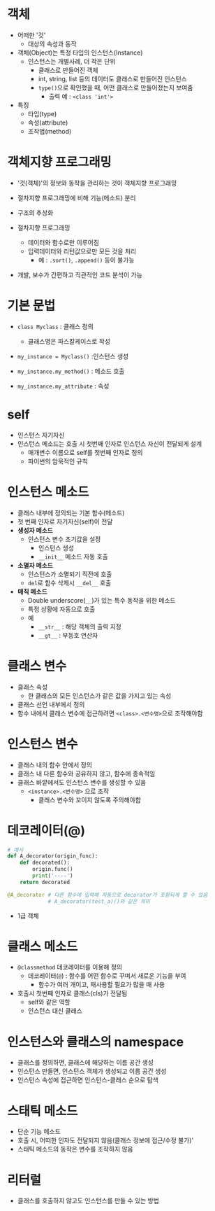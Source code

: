 # 객체

- 어떠한 '것'
  - 대상의 속성과 동작
- 객체(Object)는 특정 타입의 인스턴스(Instance)
  - 인스턴스는 개별사례, 더 작은 단위
    - 클래스로 만들어진 객체
    - int, string, list 등의 데이터도 클래스로 만들어진 인스턴스
    - `type()`으로 확인했을 때, 어떤 클래스로 만들어졌는지  보여줌
      - 출력 예 : `<class 'int'>` 
- 특징
  - 타입(type)
  - 속성(attribute)
  - 조작법(method)



# 객체지향 프로그래밍

- '것(객체)'의 정보와 동작을 관리하는 것이 객체지향 프로그래밍
- 절차지향 프로그래밍에 비해 기능(메소드) 분리
- 구조의 추상화
- 절차지향 프로그래밍
  - 데이터와 함수로만 이루어짐
  - 입력데이터와 리턴값으로만 모든 것을 처리
    - 예 : `.sort()`, `.append()` 등이 불가능

- 개발, 보수가 간편하고 직관적인 코드 분석이 가능



# 기본 문법

- `class Myclass` : 클래스 정의 
  - 클래스명은 파스칼케이스로 작성

- `my_instance = Myclass()` :인스턴스 생성
- `my_instance.my_method()` : 메소드 호출
- `my_instance.my_attribute` : 속성



# self

- 인스턴스 자기자신
- 인스턴스 메소드는 호출 시 첫번째 인자로 인스턴스 자신이 전달되게 설계
  - 매개변수 이름으로 self를 첫번째 인자로 정의
  - 파이썬의 암묵적인 규칙



# 인스턴스 메소드

- 클래스 내부에 정의되는 기본 함수(메소드)
- 첫 번째 인자로 자기자신(self)이 전달
- **생성자 메소드**
  - 인스턴스 변수 초기값을 설정
    - 인스턴스 생성
    - `__init__` 메소드 자동 호출
- **소멸자 메소드**
  - 인스턴스가 소멸되기 직전에 호출
  - `del`로 함수 삭제시 `__del__` 호출
- **매직 메소드**
  - Double underscore(`__`)가 있는 특수 동작을 위한 메소드
  - 특정 상황에 자동으로 호출
  - 예
    - `__str__` : 해당 객체의 출력 지정
    - `__gt__` : 부등호 연산자



# 클래스 변수

- 클래스 속성
  - 한 클래스의 모든 인스턴스가 같은 값을 가지고 있는 속성
- 클래스 선언 내부에서 정의
- 함수 내에서 클래스 변수에 접근하려면 `<class>.<변수명>`으로 조작해야함



# 인스턴스 변수

- 클래스 내의 함수 안에서 정의 
- 클래스 내 다른 함수와 공유하지 않고, 함수에 종속적임
- 클래스 바깥에서도 인스턴스 변수를 생성할 수 있음
  - `<instance>.<변수명>` 으로 조작
    - 클래스 변수와 꼬이지 않도록 주의해야함



# 데코레이터(@)

```python
# 예시
def A_decorator(origin_func):
    def decorated():
        origin.func()
        print('----')
    return decorated

@A_decorator # 다른 함수에 입력해 자동으로 decorator가 포함되게 할 수 있음
			 # A_decorator(test_a)()와 같은 의미
```

- 1급 객체



# 클래스 메소드

- `@classmethod`  데코레이터를 이용해 정의
  - 데코레이터(`@`) : 함수를 어떤 함수로 꾸며서 새로운 기능을 부여
    - 함수가 여러 개이고, 재사용할 필요가 많을 때 사용
- 호출시 첫번째 인자로 클래스(cls)가 전달됨
  - self와 같은 역할
  - 인스턴스 대신 클래스




# 인스턴스와 클래스의 namespace

- 클래스를 정의하면, 클래스에 해당하는 이름 공간 생성
- 인스턴스 만들면, 인스턴스 객체가 생성되고 이름 공간 생성
- 인스턴스 속성에 접근하면 인스턴스-클래스 순으로 탐색



# 스태틱 메소드

- 단순 기능 메소드
- 호출 시, 어떠한 인자도 전달되지 않음(클래스 정보에 접근/수정 불가)'
- 스태틱 메소드의 동작은 변수를 조작하지 않음



# 리터럴

- 클래스를 호출하지 않고도 인스턴스를 만들 수 있는 방법

